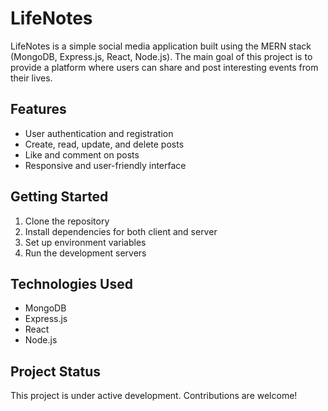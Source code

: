 # LifeNotes

LifeNotes is a simple social media application built using the MERN stack (MongoDB, Express.js, React, Node.js). The main goal of this project is to provide a platform where users can share and post interesting events from their lives.

## Features

- User authentication and registration
- Create, read, update, and delete posts
- Like and comment on posts
- Responsive and user-friendly interface

## Getting Started

1. Clone the repository
2. Install dependencies for both client and server
3. Set up environment variables
4. Run the development servers

## Technologies Used

- MongoDB
- Express.js
- React
- Node.js

## Project Status

This project is under active development. Contributions are welcome!
